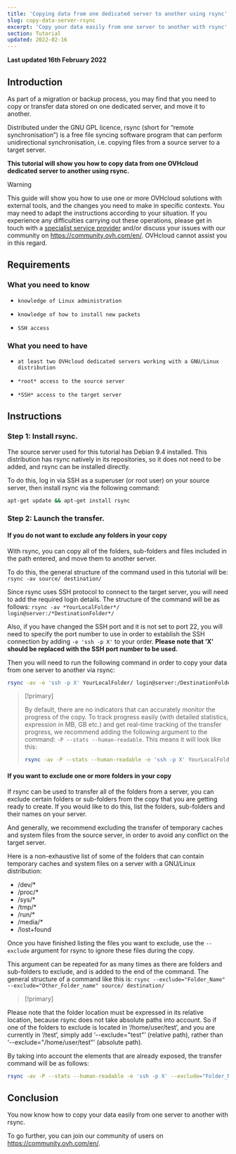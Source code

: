 ```yaml
---
title: 'Copying data from one dedicated server to another using rsync'
slug: copy-data-server-rsync
excerpt: 'Copy your data easily from one server to another with rsync'
section: Tutorial
updated: 2022-02-16
---
```


**Last updated 16th February 2022**

## Introduction

As part of a migration or backup process, you may find that you need to copy or transfer data stored on one dedicated server, and move it to another. 

Distributed under the GNU GPL licence, rsync (short for “remote synchronisation”) is a free file syncing software program that can perform unidirectional synchronisation, i.e. copying files from a source server to a target server. 

**This tutorial will show you how to copy data from one OVHcloud dedicated server to another using rsync.**

> [!warning]
>
This guide will show you how to use one or more OVHcloud solutions with external tools, and the changes you need to make in specific contexts. You may need to adapt the instructions according to your situation. If you experience any difficulties carrying out these operations, please get in touch with a [specialist service provider](https://partner.ovhcloud.com/en-sg/directory/) and/or discuss your issues with our community on <https://community.ovh.com/en/>. OVHcloud cannot assist you in this regard.
>

## Requirements


### What you need to know

*     knowledge of Linux administration
*     knowledge of how to install new packets 
*     SSH access


### What you need to have

*     at least two OVHcloud dedicated servers working with a GNU/Linux distribution
*     *root* access to the source server
*     *SSH* access to the target server

## Instructions


### Step 1: Install rsync.

The source server used for this tutorial has Debian 9.4 installed. This distribution has rsync natively in its repositories, so it does not need to be added, and rsync can be installed directly.

To do this, log in via SSH as a superuser (or root user) on your source server, then install rsync via the following command:

```sh
apt-get update && apt-get install rsync
```

### Step 2: Launch the transfer.


#### If you do not want to exclude any folders in your copy

With rsync, you can copy all of the folders, sub-folders and files included in the path entered, and move them to another server.

To do this, the general structure of the command used in this tutorial will be: `rsync -av source/ destination/`  

Since rsync uses SSH protocol to connect to the target server, you will need to add the required login details. The structure of the command will be as follows: `rsync -av *YourLocalFolder*/ login@server:/*DestinationFolder*/`

Also, if you have changed the SSH port and it is not set to port 22, you will need to specify the port number to use in order to establish the SSH connection by adding ` -e 'ssh -p X' ` to your order. <b>Please note that ‘X’ should be replaced with the SSH port number to be used.</b>

Then you will need to run the following command in order to copy your data from one server to another via rsync:

```sh
rsync -av -e 'ssh -p X' YourLocalFolder/ login@server:/DestinationFolder/
```

> [!primary]
>
> By default, there are no indicators that can accurately monitor the progress of the copy.
> To track progress easily (with detailed statistics, expression in MB, GB etc.) and get real-time tracking of the transfer progress, we recommend adding the following argument to the command: `-P --stats --human-readable`. This means it will look like this:
>
> ```sh
> rsync -av -P --stats --human-readable -e 'ssh -p X' YourLocalFolder/ login@server:/DestinationFolder/
> ```


#### If you want to exclude one or more folders in your copy

If rsync can be used to transfer all of the folders from a server, you can exclude certain folders or sub-folders from the copy that you are getting ready to create. If you would like to do this, list the folders, sub-folders and their names on your server.

And generally, we recommend excluding the transfer of temporary caches and system files from the source server, in order to avoid any conflict on the target server. 

Here is a non-exhaustive list of some of the folders that can contain temporary caches and system files on a server with a GNU/Linux distribution: 

* /dev/*
* /proc/* 
* /sys/*
* /tmp/*
* /run/*
* /media/*
* /lost+found
 
Once you have finished listing the files you want to exclude, use the  `--exclude` argument for rsync to ignore these files during the copy. 
 
This argument can be repeated for as many times as there are folders and sub-folders to exclude, and is added to the end of the command. The general structure of a command like this is: `rsync --exclude="Folder_Name" --exclude="Other_Folder_name" source/ destination/`

> [!primary]
>
Please note that the folder location must be expressed in its relative location, because rsync does not take absolute paths into account. So if one of the folders to exclude is located in ‘/home/user/test’,  and you are currently in ‘/test’, simply add ‘--exclude="test"’ (relative path), rather than ‘--exclude="/home/user/test"’ (absolute path).
>


By taking into account the elements that are already exposed, the transfer command will be as follows:
 	
```sh
rsync -av -P --stats --human-readable -e 'ssh -p X' --exclude="Folder_Name" --exclude="Other_Folder_name" YourLocalFolder/ login@server:/DestinationFolder/
```

## Conclusion

You now know how to copy your data easily from one server to another with rsync.

To go further, you can join our community of users on <https://community.ovh.com/en/>.
